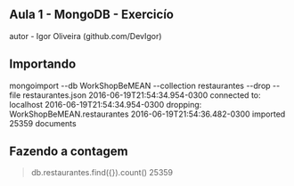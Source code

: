 ## Aula 1 - MongoDB - Exercicío
autor - Igor Oliveira (github.com/DevIgor)

## Importando 
mongoimport --db WorkShopBeMEAN --collection restaurantes --drop --file restaurantes.json 
2016-06-19T21:54:34.954-0300	connected to: localhost
2016-06-19T21:54:34.954-0300	dropping: WorkShopBeMEAN.restaurantes
2016-06-19T21:54:36.482-0300	imported 25359 documents

## Fazendo a contagem
> db.restaurantes.find({}).count()
25359